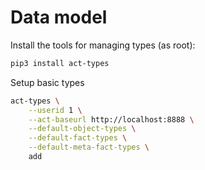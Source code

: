 # Data model

Install the tools for managing types (as root):

```bash
pip3 install act-types
```

Setup basic types

```bash
act-types \
    --userid 1 \
    --act-baseurl http://localhost:8888 \
    --default-object-types \
    --default-fact-types \
    --default-meta-fact-types \
    add
```
